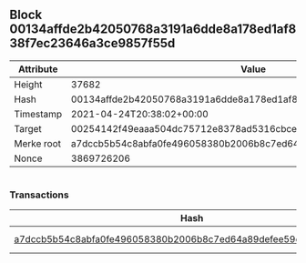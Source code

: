 ## Block 00134affde2b42050768a3191a6dde8a178ed1af838f7ec23646a3ce9857f55d

Attribute | Value
--- | ---
Height | 37682
Hash | 00134affde2b42050768a3191a6dde8a178ed1af838f7ec23646a3ce9857f55d
Timestamp | 2021-04-24T20:38:02+00:00
Target | 00254142f49eaaa504dc75712e8378ad5316cbcead634704b3734b6271167cc4
Merke root | a7dccb5b54c8abfa0fe496058380b2006b8c7ed64a89defee59c08c7556b082a
Nonce | 3869726206

```

```

### Transactions

Hash | Amount
--- | ---
[a7dccb5b54c8abfa0fe496058380b2006b8c7ed64a89defee59c08c7556b082a](a7dccb5b54c8abfa0fe496058380b2006b8c7ed64a89defee59c08c7556b082a.md) | 10.00000000 SKEPTI 
